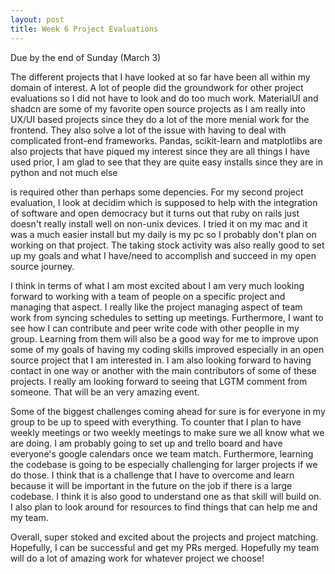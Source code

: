 ```yaml
---
layout: post
title: Week 6 Project Evaluations
---
```


Due by the end of Sunday (March 3)


The different projects that I have looked at so far have been all within my domain of interest. A lot of people did the groundwork for other project evaluations so I did not have to look and do too much work. MaterialUI and shadcn are some of my favorite open source projects as I am really into UX/UI based projects since they do a lot of the more menial work for the frontend. They also solve a lot of the issue with having to deal with complicated front-end frameworks. Pandas, scikit-learn and matplotlibs are also projects that have piqued my interest since they are all things I have used prior, I am glad to see that they are quite easy installs since they are in python and not much else 
<!--more--> is required other than perhaps some depencies. For my second project evaluation, I look at decidim which is supposed to help with the integration of software and open democracy but it turns out that ruby on rails just doesn't really install well on non-unix devices. I tried it on my mac and it was a much easier install but my daily is my pc so I probably don't plan on working on that project. The taking stock activity was also really good to set up my goals and what I have/need to accomplish and succeed in my open source journey.

I think in terms of what I am most excited about I am very much looking forward to working with a team of people on a specific project and managing that aspect. I really like the project managing aspect of team work from syncing schedules to setting up meetings. Furthermore, I want to see how I can contribute and peer write code with other peoplle in my group. Learning from them will also be a good way for me to improve upon some of my goals of having my coding skills improved especially in an open source project that I am interested in. I am also looking forward to having contact in one way or another with the main contributors of some of these projects. I really am looking forward to seeing that LGTM comment from someone. That will be an very amazing event.

Some of the biggest challenges coming ahead for sure is for everyone in my group to be up to speed with everything. To counter that I plan to have weekly meetings or two weekly meetings to make sure we all know what we are doing. I am probably going to set up and trello board and have everyone's google calendars once we team match. Furthermore, learning the codebase is going to be especially challenging for larger projects if we do those. I think that is a challenge that I have to overcome and learn because it will be important in the future on the job if there is a large codebase. I think it is also good to understand one as that skill will build on. I also plan  to look around for resources to find things that can help me and my team.

Overall, super stoked and excited about the projects and project matching. Hopefully, I can be successful and get my PRs merged. Hopefully my team will do a lot of amazing work for whatever project we choose!